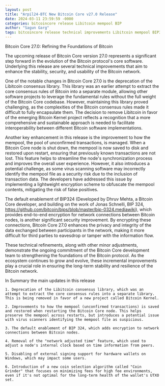 ```yaml
---
layout: post
title: "Arpil24-BTC New Bitcoin Core v27.0 Release"
date: 2024-03-11 23:59:59 -0000
categories: bitcoincore release Libitcoin mempool BIP
author: "Sagun Garg"
tags: bitcoincore release technical improvements Libitcoin mempool BIP324
---
```


Bitcoin Core 27.0: Refining the Foundations of Bitcoin

The upcoming release of Bitcoin Core version 27.0 represents a significant step forward in the evolution of the Bitcoin protocol's core software. Underlying this release are several technical improvements that aim to enhance the stability, security, and usability of the Bitcoin network.

One of the notable changes in Bitcoin Core 27.0 is the deprecation of the Libitcoin consensus library. This library was an earlier attempt to extract the core consensus rules of Bitcoin into a separate module, allowing other software projects to leverage the fundamental rules without the full weight of the Bitcoin Core codebase. However, maintaining this library proved challenging, as the complexities of the Bitcoin consensus rules made it difficult to fully encapsulate them. The decision to remove Libitcoin in favor of the emerging Bitcoin Kernel project reflects a recognition that a more comprehensive and sustainable approach is needed to facilitate interoperability between different Bitcoin software implementations.

Another key enhancement in this release is the improvement to how the mempool, the pool of unconfirmed transactions, is managed. When a Bitcoin Core node is shut down, the mempool is now saved to disk and restored upon restart, ensuring that previously known transactions are not lost. This feature helps to streamline the node's synchronization process and improves the overall user experience. However, it also introduces a potential challenge, as some virus scanning software may incorrectly identify the mempool file as a security risk due to the inclusion of transaction data. The developers have addressed this issue by implementing a lightweight encryption scheme to obfuscate the mempool contents, mitigating the risk of false positives.

The default enablement of BIP324 (Developed by Dhruv Mehta, a Bitcoin Core developer, and building on the work of Jonas Schnelli, BIP 324, https://github.com/bitcoin/bips/blob/master/bip-0324.mediawiki), which provides end-to-end encryption for network connections between Bitcoin nodes, is another significant security improvement. By encrypting these connections, Bitcoin Core 27.0 enhances the privacy and integrity of the data exchanged between participants in the network, making it more difficult for third parties to eavesdrop or tamper with the information flow.

These technical refinements, along with other minor adjustments, demonstrate the ongoing commitment of the Bitcoin Core development team to strengthening the foundations of the Bitcoin protocol. As the ecosystem continues to grow and evolve, these incremental improvements play a crucial role in ensuring the long-term stability and resilience of the Bitcoin network.

In Summary the main updates in this release

    1. Deprecation of the Libitcoin consensus library, which was an attempt to extract the core consensus rules into a separate library. This is being removed in favor of a new project called Bitcoin Kernel.

    2. Improvements to how the mempool (unconfirmed transactions) is saved and restored when restarting the Bitcoin Core node. This helps preserve the mempool across restarts, but introduces a potential issue with virus scanners identifying the mempool file as suspicious.

    3. The default enablement of BIP 324, which adds encryption to network connections between Bitcoin nodes.

    4. Removal of the "network adjusted time" feature, which used to adjust a node's internal clock based on time information from peers.

    5. Disabling of external signing support for hardware wallets on Windows, which may impact some users.

    6. Introduction of a new coin selection algorithm called "Coin Grinder" that focuses on minimizing fees for high fee environments, even if it's not optimal for the long-term health of the wallet's UTXO set.
